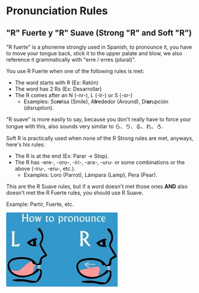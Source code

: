 # Pronunciation Rules

## "R" Fuerte y "R" Suave \(Strong "R" and Soft "R"\)

"R fuerte" is a phoneme strongly used in Spanish, to pronounce it, you have to move your tongue back, stick it to the upper palate and blow, we also reference it grammatically with "erre / erres \(plural\)".  
  
You use R Fuerte when one of the following rules is met:

* The word starts with R \(Ex: Ratón\)
* The word has 2 Rs \(Ex: Desarrollar\)
* The R comes after an N \(-nr-\), L \(-lr-\) or S \(-sr-\)
  * Examples: So**nr**isa \(Smile\), A**lr**ededor \(Around\), Di**sr**upción \(disruption\).

"R suave" is more easily to say, because you don't really have to force your tongue with this, also sounds very similar to ら、り、る、れ、ろ.   
  
Soft R is practically used when none of the R Strong rules are met, anyways, here's his rules:

* The R is at the end \(Ex: Parar -&gt; Stop\).
* The R has -ere-, -oro-, -iri-, -ara-, -uru- or some combinations or the above \(-iru-, -eru-, etc.\).
  * Examples: Loro \(Parrot\), Lámpara \(Lamp\), Pera \(Pear\).

This are the R Suave rules, but if a word doesn't met those ones **AND** also doesn't met the R Fuerte rules, you should use R Suave.  
  
Example: Partir, Fuerte, etc.

![Here&apos;s a is a example of &quot;L&quot; and &quot;R&quot; characters](../.gitbook/assets/image.png)

